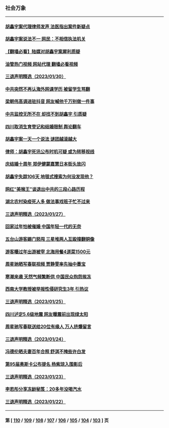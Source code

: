 ### 社会万象
---
#### [胡鑫宇案代理律师发声 法医指出案件新疑点](../../pages/ncid282/n13919202.md?01311645) 
#### [胡鑫宇案说法不一 网民：不相信执法机关](../../pages/ncid282/n13919110.md?01311645) 
#### [【翻墙必看】陆媒对胡鑫宇案犀利质疑](../../pages/ncid282/n13919083.md?01311645) 
#### [油管热门视频 网站代理 翻墙必看视频](http://138.2.39.72:81/youtube.html?epic-marker?01311645)
#### [三退声明精选（2023/01/30）](../../pages/ncid282/n13919192.md?01311645) 
#### [中共突然不再认海外网课学历 被留学生骂翻](../../pages/ncid282/n13918983.md?01311645) 
#### [梁朝伟高调进驻抖音 网友喊他千万别做一件事](../../pages/ncid282/n13918977.md?01311645) 
#### [中共监控无所不在 却找不到胡鑫宇 引质疑](../../pages/ncid282/n13918891.md?01311645) 
#### [四川取消生育登记和结婚限制 舆论翻车](../../pages/ncid282/n13918697.md?01311645) 
#### [胡鑫宇案一天一个说法 谜团越滚越大](../../pages/ncid282/n13918373.md?01311645) 
#### [律师：胡鑫宇死讯公布时机可疑 或为转移视线](../../pages/ncid282/n13918567.md?01311645) 
#### [庆结婚十周年 郑伊健蒙嘉慧日本街头放闪](../../pages/ncid282/n13917417.md?01311645) 
#### [胡鑫宇失踪106天 地毯式搜索为何没发现他？](../../pages/ncid282/n13918042.md?01311645) 
#### [网红“美猴王”谈退出中共的三段心路历程](../../pages/ncid282/n13917706.md?01311645) 
#### [湖北农村染疫死人多 做法事戏班子忙不过来](../../pages/ncid282/n13917348.md?01311645) 
#### [三退声明精选（2023/01/27）](../../pages/ncid282/n13916999.md?01311645) 
#### [回家过年怕被催婚 中国年轻一代的无奈](../../pages/ncid282/n13916898.md?01311645) 
#### [五台山游客踢门怒闯 三星堆两人互殴撞翻铜像](../../pages/ncid282/n13916683.md?01311645) 
#### [游客曝过年出游被宰 北海用餐4道菜1500元](../../pages/ncid282/n13916367.md?01311645) 
#### [周星驰晒写春联视频 贾静雯率先抽中墨宝](../../pages/ncid282/n13916305.md?01311645) 
#### [寒潮来袭 天然气频繁断供 中国民众抱怨挨冻](../../pages/ncid282/n13916037.md?01311645) 
#### [西南大学教授被举报性侵研究生3年 引热议](../../pages/ncid282/n13915747.md?01311645) 
#### [三退声明精选（2023/01/25）](../../pages/ncid282/n13915699.md?01311645) 
#### [四川泸定5.6级地震 网友曝震前出现绿太阳](../../pages/ncid282/n13915590.md?01311645) 
#### [周星驰写春联送给20位有缘人 万人挤爆留言](../../pages/ncid282/n13914908.md?01311645) 
#### [三退声明精选（2023/01/24）](../../pages/ncid282/n13914995.md?01311645) 
#### [冯德伦晒夫妻百年合照 舒淇不掩些许白发](../../pages/ncid282/n13914872.md?01311645) 
#### [第95届奥斯卡公布提名 杨紫琼入围影后](../../pages/ncid282/n13914807.md?01311645) 
#### [三退声明精选（2023/01/23）](../../pages/ncid282/n13914640.md?01311645) 
#### [李若彤分享冻龄秘笈：20多年没喝汽水](../../pages/ncid282/n13914317.md?01311645) 
#### [三退声明精选（2023/01/22）](../../pages/ncid282/n13914094.md?01311645) 

---
#### 第 [ [110](./110.md?01311645) / [109](./109.md?01311645) / [108](./108.md?01311645) / [107](./107.md?01311645) / [106](./106.md?01311645) / [105](./105.md?01311645) / [104](./104.md?01311645) / [103](./103.md?01311645) ] 页
